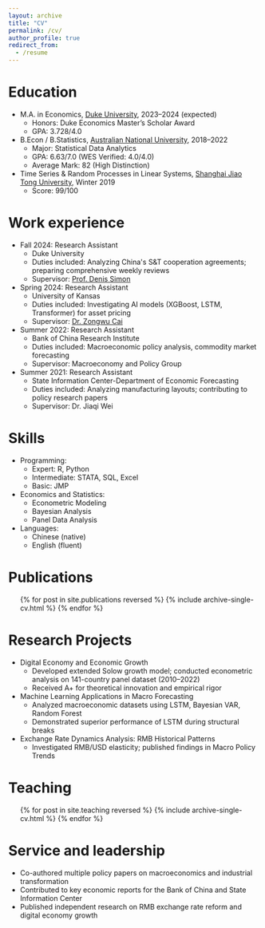 ```yaml
---
layout: archive
title: "CV"
permalink: /cv/
author_profile: true
redirect_from:
  - /resume
---
```


Education
======
* M.A. in Economics, [Duke University](https://www.duke.edu/), 2023–2024 (expected)
  * Honors: Duke Economics Master’s Scholar Award
  * GPA: 3.728/4.0
* B.Econ / B.Statistics, [Australian National University](https://www.anu.edu.au/), 2018–2022
  * Major: Statistical Data Analytics
  * GPA: 6.63/7.0 (WES Verified: 4.0/4.0)
  * Average Mark: 82 (High Distinction)
* Time Series & Random Processes in Linear Systems, [Shanghai Jiao Tong University](https://en.sjtu.edu.cn/), Winter 2019
  * Score: 99/100

Work experience
======
* Fall 2024: Research Assistant
  * Duke University
  * Duties included: Analyzing China's S&T cooperation agreements; preparing comprehensive weekly reviews
  * Supervisor: [Prof. Denis Simon](https://scholars.duke.edu/person/denis.simon)
* Spring 2024: Research Assistant
  * University of Kansas
  * Duties included: Investigating AI models (XGBoost, LSTM, Transformer) for asset pricing
  * Supervisor: [Dr. Zongwu Cai](https://people.ku.edu/~zongwu/)
* Summer 2022: Research Assistant
  * Bank of China Research Institute
  * Duties included: Macroeconomic policy analysis, commodity market forecasting
  * Supervisor: Macroeconomy and Policy Group
* Summer 2021: Research Assistant
  * State Information Center-Department of Economic Forecasting
  * Duties included: Analyzing manufacturing layouts; contributing to policy research papers
  * Supervisor: Dr. Jiaqi Wei

Skills
======
* Programming:
  * Expert: R, Python
  * Intermediate: STATA, SQL, Excel
  * Basic: JMP
* Economics and Statistics:
  * Econometric Modeling
  * Bayesian Analysis
  * Panel Data Analysis
* Languages:
  * Chinese (native)
  * English (fluent)

Publications
======
  <ul>{% for post in site.publications reversed %}
    {% include archive-single-cv.html %}
  {% endfor %}</ul>
  
Research Projects
======
* Digital Economy and Economic Growth
  * Developed extended Solow growth model; conducted econometric analysis on 141-country panel dataset (2010–2022)
  * Received A+ for theoretical innovation and empirical rigor
* Machine Learning Applications in Macro Forecasting
  * Analyzed macroeconomic datasets using LSTM, Bayesian VAR, Random Forest
  * Demonstrated superior performance of LSTM during structural breaks
* Exchange Rate Dynamics Analysis: RMB Historical Patterns
  * Investigated RMB/USD elasticity; published findings in Macro Policy Trends

Teaching
======
  <ul>{% for post in site.teaching reversed %}
    {% include archive-single-cv.html %}
  {% endfor %}</ul>
  
Service and leadership
======
* Co-authored multiple policy papers on macroeconomics and industrial transformation
* Contributed to key economic reports for the Bank of China and State Information Center
* Published independent research on RMB exchange rate reform and digital economy growth
